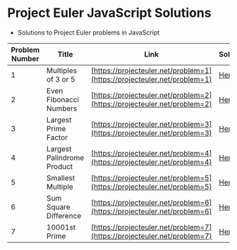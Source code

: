 # Project Euler JavaScript Solutions

- Solutions to Project Euler problems in JavaScript

| Problem Number | Title               | Link                                                                     | Solution                                  |
| -------------- | ------------------- | ------------------------------------------------------------------------ | ----------------------------------------- |
| 1              | Multiples of 3 or 5 | [https://projecteuler.net/problem=1](https://projecteuler.net/problem=1) | [Here](./01-multiples-of-3-or-5/index.js) |
| 2 | Even Fibonacci Numbers | [https://projecteuler.net/problem=2](https://projecteuler.net/problem=2) | [Here](./02-even-fibonacci-numbers/index.js) |
| 3 | Largest Prime Factor | [https://projecteuler.net/problem=3](https://projecteuler.net/problem=3) | [Here](./03-largest-prime-factor/index.js) |
| 4 | Largest Palindrome Product | [https://projecteuler.net/problem=4](https://projecteuler.net/problem=4) | [Here](./04-largest-palindrome-product/index.js) |
| 5 | Smallest Multiple | [https://projecteuler.net/problem=5](https://projecteuler.net/problem=5) | [Here](./05-smallest-multiple/index.js) |
| 6 | Sum Square Difference | [https://projecteuler.net/problem=6](https://projecteuler.net/problem=6) | [Here](./06-sum-square-difference/index.js) |
| 7 | 10001st Prime | [https://projecteuler.net/problem=7](https://projecteuler.net/problem=7) | [Here](./07-10001st-prime/index.js) |